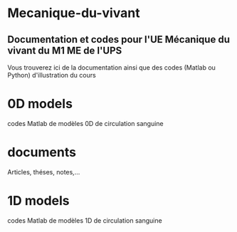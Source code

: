 # Mecanique-du-vivant
Documentation et codes pour l'UE Mécanique du vivant du M1 ME de l'UPS
----------------------------------------------------------------------

Vous trouverez ici de la documentation ainsi que des codes (Matlab ou Python)
d'illustration du cours

# 0D models
codes Matlab de modèles 0D de circulation sanguine

# documents
Articles, théses, notes,...

# 1D models
codes Matlab de modèles 1D de circulation sanguine
